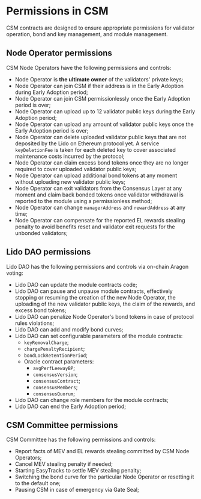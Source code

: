 # Permissions in CSM
CSM contracts are designed to ensure appropriate permissions for validator operation, bond and key management, and module management.

## Node Operator permissions
CSM Node Operators have the following permissions and controls:

- Node Operator is **the ultimate owner** of the validators' private keys;
- Node Operator can join CSM if their address is in the Early Adoption during Early Adoption period;
- Node Operator can join CSM permissionlessly once the Early Adoption period is over;
- Node Operator can upload up to 12 validator public keys during the Early Adoption period;
- Node Operator can upload any amount of validator public keys once the Early Adoption period is over;
- Node Operator can delete uploaded validator public keys that are not deposited by the Lido on Ethereum protocol yet. A service `keyDeletionFee` is taken for each deleted key to cover associated maintenance costs incurred by the protocol;
- Node Operator can claim excess bond tokens once they are no longer required to cover uploaded validator public keys;
- Node Operator can upload additional bond tokens at any moment without uploading new validator public keys;
- Node Operator can exit validators from the Consensus Layer at any moment and claim back bonded tokens once validator withdrawal is reported to the module using a permissionless method;
- Node Operator can change `managerAddress` and `rewardAddress` at any time;
- Node Operator can compensate for the reported EL rewards stealing penalty to avoid benefits reset and validator exit requests for the unbonded validators;

## Lido DAO permissions
Lido DAO has the following permissions and controls via on-chain Aragon voting:

- Lido DAO can update the module contracts code;
- Lido DAO can pause and unpause module contracts, effectively stopping or resuming the creation of the new Node Operator, the uploading of the new validator public keys, the claim of the rewards, and excess bond tokens;
- Lido DAO can penalize Node Operator's bond tokens in case of protocol rules violations;
- Lido DAO can add and modify bond curves;
- Lido DAO can set configurable parameters of the module contracts:
	- `keyRemovalCharge`;
	- `chargePenaltyRecipient`;
	- `bondLockRetentionPeriod`;
	- Oracle contract parameters:
		- `avgPerfLeewayBP`;
		- `consensusVersion`;
		- `consensusContract`;
		- `consensusMembers`;
		- `consensusQuorum`;
- Lido DAO can change role members for the module contracts;
- Lido DAO can end the Early Adoption period;

## CSM Committee permissions
CSM Committee has the following permissions and controls:

- Report facts of MEV and EL rewards stealing committed by CSM Node Operators;
- Cancel MEV stealing penalty if needed;
- Starting EasyTracks to settle MEV stealing penalty;
- Switching the bond curve for the particular Node Operator or resetting it to the default one;
- Pausing CSM in case of emergency via Gate Seal;

